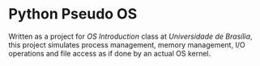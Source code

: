 # Python Pseudo OS

Written as a project for _OS Introduction_ class at _Universidade de Brasília_,
this project simulates process management, memory management, I/O operations and file access as if done by an actual OS kernel.
